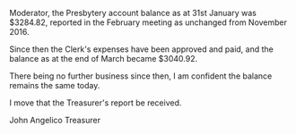 Moderator, the Presbytery account balance as at 31st January was $3284.82, reported in the February meeting as unchanged from November 2016.

Since then the Clerk's expenses have been approved and paid, and the balance as at the end of March became $3040.92.

There being no further business since then, I am confident the balance remains the same today.

I move that the Treasurer's report be received.

John Angelico
Treasurer

